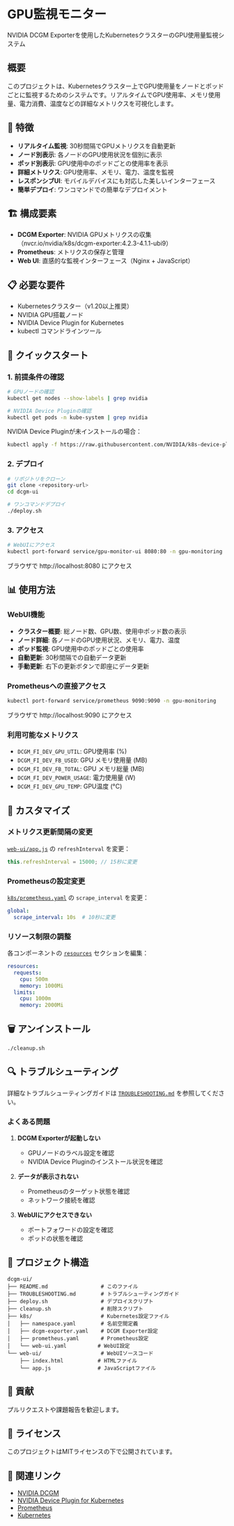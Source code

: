 # GPU監視モニター

NVIDIA DCGM Exporterを使用したKubernetesクラスターのGPU使用量監視システム

## 概要

このプロジェクトは、Kubernetesクラスター上でGPU使用量をノードとポッドごとに監視するためのシステムです。リアルタイムでGPU使用率、メモリ使用量、電力消費、温度などの詳細なメトリクスを可視化します。

## 🚀 特徴

- **リアルタイム監視**: 30秒間隔でGPUメトリクスを自動更新
- **ノード別表示**: 各ノードのGPU使用状況を個別に表示
- **ポッド別表示**: GPU使用中のポッドごとの使用率を表示
- **詳細メトリクス**: GPU使用率、メモリ、電力、温度を監視
- **レスポンシブUI**: モバイルデバイスにも対応した美しいインターフェース
- **簡単デプロイ**: ワンコマンドでの簡単なデプロイメント

## 🏗️ 構成要素

- **DCGM Exporter**: NVIDIA GPUメトリクスの収集（nvcr.io/nvidia/k8s/dcgm-exporter:4.2.3-4.1.1-ubi9）
- **Prometheus**: メトリクスの保存と管理
- **Web UI**: 直感的な監視インターフェース（Nginx + JavaScript）

## 📋 必要な要件

- Kubernetesクラスター（v1.20以上推奨）
- NVIDIA GPU搭載ノード
- NVIDIA Device Plugin for Kubernetes
- kubectl コマンドラインツール

## 🚀 クイックスタート

### 1. 前提条件の確認

```bash
# GPUノードの確認
kubectl get nodes --show-labels | grep nvidia

# NVIDIA Device Pluginの確認
kubectl get pods -n kube-system | grep nvidia
```

NVIDIA Device Pluginが未インストールの場合：
```bash
kubectl apply -f https://raw.githubusercontent.com/NVIDIA/k8s-device-plugin/v0.14.1/nvidia-device-plugin.yml
```

### 2. デプロイ

```bash
# リポジトリをクローン
git clone <repository-url>
cd dcgm-ui

# ワンコマンドデプロイ
./deploy.sh
```

### 3. アクセス

```bash
# WebUIにアクセス
kubectl port-forward service/gpu-monitor-ui 8080:80 -n gpu-monitoring
```

ブラウザで http://localhost:8080 にアクセス

## 📊 使用方法

### WebUI機能

- **クラスター概要**: 総ノード数、GPU数、使用中ポッド数の表示
- **ノード詳細**: 各ノードのGPU使用状況、メモリ、電力、温度
- **ポッド監視**: GPU使用中のポッドごとの使用率
- **自動更新**: 30秒間隔での自動データ更新
- **手動更新**: 右下の更新ボタンで即座にデータ更新

### Prometheusへの直接アクセス

```bash
kubectl port-forward service/prometheus 9090:9090 -n gpu-monitoring
```

ブラウザで http://localhost:9090 にアクセス

### 利用可能なメトリクス

- `DCGM_FI_DEV_GPU_UTIL`: GPU使用率 (%)
- `DCGM_FI_DEV_FB_USED`: GPU メモリ使用量 (MB)
- `DCGM_FI_DEV_FB_TOTAL`: GPU メモリ総量 (MB)
- `DCGM_FI_DEV_POWER_USAGE`: 電力使用量 (W)
- `DCGM_FI_DEV_GPU_TEMP`: GPU温度 (°C)

## 🔧 カスタマイズ

### メトリクス更新間隔の変更

[`web-ui/app.js`](web-ui/app.js:4) の `refreshInterval` を変更：
```javascript
this.refreshInterval = 15000; // 15秒に変更
```

### Prometheusの設定変更

[`k8s/prometheus.yaml`](k8s/prometheus.yaml:8) の `scrape_interval` を変更：
```yaml
global:
  scrape_interval: 10s  # 10秒に変更
```

### リソース制限の調整

各コンポーネントの [`resources`](k8s/prometheus.yaml:75) セクションを編集：
```yaml
resources:
  requests:
    cpu: 500m
    memory: 1000Mi
  limits:
    cpu: 1000m
    memory: 2000Mi
```

## 🗑️ アンインストール

```bash
./cleanup.sh
```

## 🔍 トラブルシューティング

詳細なトラブルシューティングガイドは [`TROUBLESHOOTING.md`](TROUBLESHOOTING.md) を参照してください。

### よくある問題

1. **DCGM Exporterが起動しない**
   - GPUノードのラベル設定を確認
   - NVIDIA Device Pluginのインストール状況を確認

2. **データが表示されない**
   - Prometheusのターゲット状態を確認
   - ネットワーク接続を確認

3. **WebUIにアクセスできない**
   - ポートフォワードの設定を確認
   - ポッドの状態を確認

## 📁 プロジェクト構造

```
dcgm-ui/
├── README.md                 # このファイル
├── TROUBLESHOOTING.md        # トラブルシューティングガイド
├── deploy.sh                 # デプロイスクリプト
├── cleanup.sh                # 削除スクリプト
├── k8s/                      # Kubernetes設定ファイル
│   ├── namespace.yaml        # 名前空間定義
│   ├── dcgm-exporter.yaml    # DCGM Exporter設定
│   ├── prometheus.yaml       # Prometheus設定
│   └── web-ui.yaml          # WebUI設定
└── web-ui/                   # WebUIソースコード
    ├── index.html           # HTMLファイル
    └── app.js               # JavaScriptファイル
```

## 🤝 貢献

プルリクエストや課題報告を歓迎します。

## 📄 ライセンス

このプロジェクトはMITライセンスの下で公開されています。

## 🔗 関連リンク

- [NVIDIA DCGM](https://developer.nvidia.com/dcgm)
- [NVIDIA Device Plugin for Kubernetes](https://github.com/NVIDIA/k8s-device-plugin)
- [Prometheus](https://prometheus.io/)
- [Kubernetes](https://kubernetes.io/)